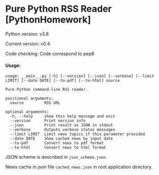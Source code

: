 # Pure Python RSS Reader [PythonHomework]

Python version: v3.8

Current version: v0.4

Code checking: Code correspond to pep8
#### Usage:
```shell
usage: __main__.py [-h] [--version] [--json] [--verbose] [--limit LIMIT] [--date DATE] [--to-pdf] [--to-html] source

Pure Python command-line RSS reader.

positional arguments:
  source         RSS URL

optional arguments:
  -h, --help     show this help message and exit
  --version      Print version info
  --json         Print result as JSON in stdout
  --verbose      Outputs verbose status messages
  --limit LIMIT  Limit news topics if this parameter provided
  --date DATE    Show cached news by input date
  --to-pdf       Convert news to pdf format
  --to-html      Convert news to html format
  ```
  JSON scheme is described in `json_schema.json`.
  
  News cache in json file `cached_news.json` in root application directory.
